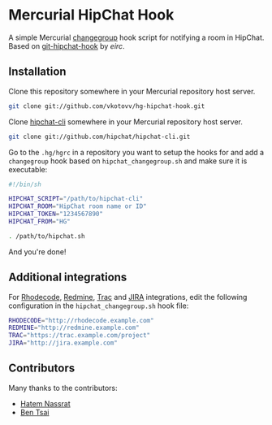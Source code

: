 # Mercurial HipChat Hook

A simple Mercurial [changegroup](http://www.selenic.com/mercurial/hgrc.5.html#hooks) hook script for notifying a room in HipChat.
Based on [git-hipchat-hook](https://github.com/eirc/git-hipchat-hook) by *eirc*.

## Installation

Clone this repository somewhere in your Mercurial repository host server.

```sh
git clone git://github.com/vkotovv/hg-hipchat-hook.git
```

Clone [hipchat-cli](https://github.com/hipchat/hipchat-cli) somewhere in your Mercurial repository host server.

```sh
git clone git://github.com/hipchat/hipchat-cli.git
```
Go to the `.hg/hgrc` in a repository you want to setup the hooks for and add a `changegroup` hook based on `hipchat_changegroup.sh` and make sure it is executable:

```sh
#!/bin/sh

HIPCHAT_SCRIPT="/path/to/hipchat-cli"
HIPCHAT_ROOM="HipChat room name or ID"
HIPCHAT_TOKEN="1234567890"
HIPCHAT_FROM="HG"

. /path/to/hipchat.sh
```

And you're done!

## Additional integrations

For [Rhodecode](http://rhodecode.org), [Redmine](http://redmine.org), [Trac](http://trac.edgewall.org/) and [JIRA](http://www.atlassian.com/software/jira/overview) integrations, edit the following configuration in the `hipchat_changegroup.sh` hook file:
```sh
RHODECODE="http://rhodecode.example.com"
REDMINE="http://redmine.example.com"
TRAC="https://trac.example.com/project"
JIRA="http://jira.example.com"
```

## Contributors

Many thanks to the contributors:
* [Hatem Nassrat](https://github.com/pykler)
* [Ben Tsai](https://github.com/bentsai)
